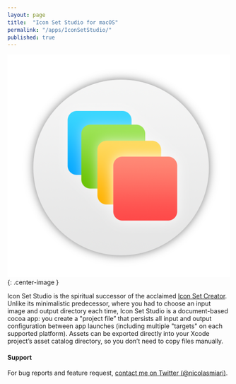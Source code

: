 ```yaml
---
layout: page
title:  "Icon Set Studio for macOS"
permalink: "/apps/IconSetStudio/"
published: true
---
```


![App Icon](/assets/images/IconSetStudio-512.png){: .center-image }

Icon Set Studio is the spiritual successor of the acclaimed [Icon Set Creator](https://apps.apple.com/jp/app/icon-set-creator/id939343785?l=en&mt=12).
Unlike its minimalistic predecessor, where you had to choose an input image and output 
directory each time, Icon Set Studio is a document-based cocoa app: you create a 
"project file” that persists all input and output configuration between app launches 
(including multiple "targets" on each supported platform). Assets can be exported 
directly into your Xcode project’s asset catalog directory, so you don’t need to copy files 
manually.
 

#### Support
For bug reports and feature request, [contact me on Twitter (@nicolasmiari)](https://twitter.com/nicolasmiari).
